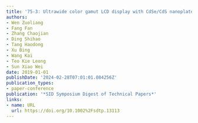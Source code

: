 ```yaml
---
title: '75-3: Ultrawide color gamut LCD display with CdSe/CdS nanoplatelets'
authors:
- Wen Zuoliang
- Fang Fan
- Zhang Chaojian
- Ding Shihao
- Tang Haodong
- Xu Bing
- Wang Kai
- Teo Kie Leong
- Sun Xiao Wei
date: 2019-01-01
publishDate: '2024-02-28T07:01:01.084256Z'
publication_types:
- paper-conference
publication: '*SID Symposium Digest of Technical Papers*'
links:
- name: URL
  url: https://doi.org/10.1002%2Fsdtp.13113
---
```

